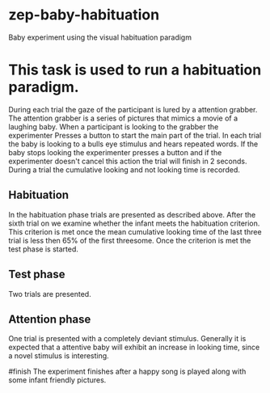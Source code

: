 # zep-baby-habituation
Baby experiment using the visual habituation paradigm

# This task is used to run a habituation paradigm.
During each trial the gaze of the participant is lured by a attention grabber.
The attention grabber is a series of pictures that mimics a movie of a
laughing baby. When a participant is looking to the grabber the experimenter
Presses a button to start the main part of the trial. In each trial the
baby is looking to a bulls eye stimulus and hears repeated words.
If the baby stops looking the experimenter presses a button and if the
experimenter doesn't cancel this action the trial will finish in 2 seconds.
During a trial the cumulative looking and not looking time is recorded.


## Habituation
In the habituation phase trials are presented as described above. After
the sixth trial on we examine whether the infant meets the habituation
criterion. This criterion is met once the mean cumulative looking time of the
last three trial is less then 65% of the first threesome. Once the criterion
is met the test phase is started.

## Test phase
Two trials are presented.

## Attention phase
One trial is presented with a completely deviant stimulus. Generally it is
expected that a attentive baby will exhibit an increase in looking time,
since a novel stimulus is interesting.

#finish
The experiment finishes after a happy song is played along with some infant
friendly pictures.
